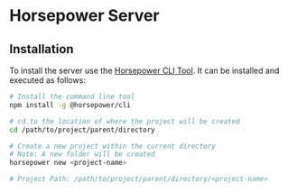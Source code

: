 # Horsepower Server

## Installation

To install the server use the [Horsepower CLI Tool](https://www.npmjs.com/package/@horsepower/cli). It can be installed and executed as follows:

```sh
# Install the command line tool
npm install -g @horsepower/cli

# cd to the location of where the project will be created
cd /path/to/project/parent/directory

# Create a new project within the current directory
# Note: A new folder will be created
horsepower new <project-name>

# Project Path: /path/to/project/parent/directory/<project-name>
```